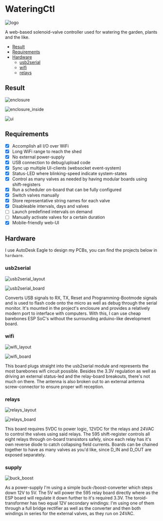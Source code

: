 # WateringCtl

![logo](readme_images/logo.png)

A web-based solenoid-valve controller used for watering the garden, plants and the like.

* [Result](#result)
* [Requirements](#requirements)
* [Hardware](#hardware)
  * [usb2serial](#usb2serial)
  * [wifi](#wifi)
  * [relays](#relays)

## Result

![enclosure](readme_images/enclosure.jpg)

![enclosure_inside](readme_images/enclosure_inside.jpg)

![ui](readme_images/ui.png)

## Requirements

* [x] Accomplish all I/O over WiFi
* [x] Long WiFi range to reach the shed
* [x] No external power-supply
* [x] USB connection to debug/upload code
* [x] Sync up multiple UI-clients (websocket event-system)
* [x] Status-LED where blinking-speed indicate system-states
* [x] Control as many valves as needed by having modular boards using shift-registers
* [x] Run a scheduler on-board that can be fully configured
* [x] Switch valves manually
* [x] Store representative string names for each valve
* [x] Disableable intervals, days and valves
* [ ] Launch predefined intervals on demand
* [ ] Manually activate valves for a certain duration
* [X] Mobile-friendly web-UI

## Hardware

I use AutoDesk Eagle to design my PCBs, you can find the projects below in `hardware`.

### usb2serial

![usb2serial_layout](readme_images/layout_usb2serial.png)

![usb2serial_board](readme_images/board_usb2serial.jpg)

Converts USB signals to RX, TX, Reset and Programming-Bootmode signals and is used to flash code onto the micro as well as debug through the serial monitor. It's mounted in the project's enclosure and provides a relatively modern port to interface with computers. With this, I can use cheap barebones ESP SoC's without the surrounding arduino-like development board.

### wifi

![wifi_layout](readme_images/layout_wifi.png)

![wifi_board](readme_images/board_wifi.jpg)

This board plugs straight into the usb2serial module and represents the most barebones wifi circuit possible. Besides the 3.3V regulation as well as driving an external status-led and the relay-board breakouts, there's not much on there. The antenna is also broken out to an external antenna screw-connector to ensure proper wifi reception.

### relays

![relays_layout](readme_images/layout_relays.png)

![relays_board](readme_images/board_relays.jpg)

This board requires 5VDC to power logic, 12VDC for the relays and 24VAC to control the valves using said relays. The 595 shift-register controls all eight relays through on-board transistors safely, since each relay has it's own reverse diode to catch collapsing field currents. Boards can be chained together to have as many valves as you'd like, since D_IN and D_OUT are exposed separately.

### supply

![buck_boost](readme_images/buck_boost.png)

As a power-supply I'm using a simple buck-/boost-converter which steps down 12V to 5V. The 5V will power the 595 relay board directly where as the ESP board will regulate it down further to it's required 3.3V. The toroid-transformer has two equal 12V secondary windings: I'm using one of them through a full bridge rectifier as well as the converter and then both windings in series for the external valves, as they run on 24VAC.